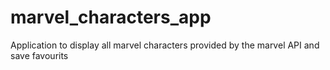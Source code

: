 # marvel_characters_app
Application to display all marvel characters provided by the marvel API and save favourits
